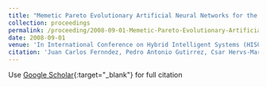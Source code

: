 ```yaml
---
title: "Memetic Pareto Evolutionary Artificial Neural Networks for the determination of growth limits of Listeria Monocytogenes"
collection: proceedings
permalink: /proceeding/2008-09-01-Memetic-Pareto-Evolutionary-Artificial-Neural-Networks-for-the-determination-of-growth-limits-of-Lis
date: 2008-09-01
venue: 'In International Conference on Hybrid Intelligent Systems (HIS08)'
citation: 'Juan Carlos Fernndez, Pedro Antonio Gutirrez, Csar Hervs-Martınez, Francisco Jos Martınez-Estudillo, &quot;Memetic Pareto Evolutionary Artificial Neural Networks for the determination of growth limits of Listeria Monocytogenes.&quot; In International Conference on Hybrid Intelligent Systems (HIS08), 2008, Barcelona, Spain, pp.631--636.'
---
```

Use [Google Scholar](https://scholar.google.com/scholar?q=Memetic+Pareto+Evolutionary+Artificial+Neural+Networks+for+the+determination+of+growth+limits+of+Listeria+Monocytogenes){:target="_blank"} for full citation